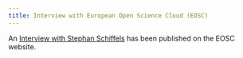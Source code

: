 ```yaml
---
title: Interview with European Open Science Cloud (EOSC)
---
```


An [Interview with Stephan Schiffels](https://www.eoscsecretariat.eu/news-opinion/visions-needs-and-requirements-future-research-environments-exploration-erc-grantee-1) has been published on the EOSC website.